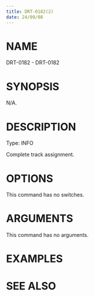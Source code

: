 ```yaml
---
title: DRT-0182(2)
date: 24/09/08
---
```


# NAME

DRT-0182 - DRT-0182

# SYNOPSIS

N/A.

# DESCRIPTION

Type: INFO

Complete track assignment.

# OPTIONS

This command has no switches.

# ARGUMENTS

This command has no arguments.

# EXAMPLES

# SEE ALSO
